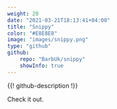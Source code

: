 ```yaml
---
weight: 20
date: "2021-03-21T18:13:41+04:00"
title: "Snippy"
color: "#E8E8E8"
image: "images/snippy.png"
type: "github"
github:
    repo: "BarbUk/snippy"
    showInfo: true
---
```


{{! github-description !}}

Check it out.
